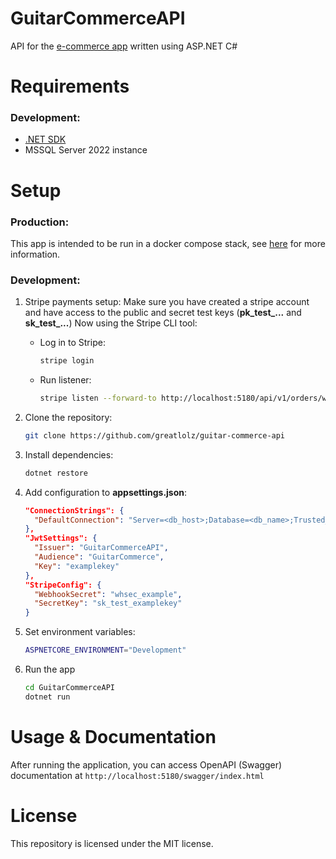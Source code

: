 # GuitarCommerceAPI
API for the [e-commerce app](https://github.com/greatlolz/guitar-commerce) written using ASP.NET C#

# Requirements

### Development:

- [.NET SDK](https://dotnet.microsoft.com/en-us/download)
- MSSQL Server 2022 instance

# Setup

### Production:

This app is intended to be run in a docker compose stack, see [here](https://github.com/greatlolz/guitar-commerce) for more information.

### Development:

1. Stripe payments setup:
   Make sure you have created a stripe account and have access to the public and secret test keys (**pk_test_...** and **sk_test_...**)
   Now using the Stripe CLI tool:

   - Log in to Stripe:
      ```bash
      stripe login
      ```

   - Run listener:
      ```bash
      stripe listen --forward-to http://localhost:5180/api/v1/orders/webhook
      ```

2. Clone the repository:
   ```bash
   git clone https://github.com/greatlolz/guitar-commerce-api
   ```

3. Install dependencies:
   ```bash
   dotnet restore
   ```

4. Add configuration to **appsettings.json**:
   ```json
   "ConnectionStrings": {
     "DefaultConnection": "Server=<db_host>;Database=<db_name>;Trusted_Connection=False;TrustServerCertificate=true;User=<db_user>;Password=<db_pass>"
   },
   "JwtSettings": {
     "Issuer": "GuitarCommerceAPI",
     "Audience": "GuitarCommerce",
     "Key": "examplekey"
   },
   "StripeConfig": {
     "WebhookSecret": "whsec_example",
     "SecretKey": "sk_test_examplekey"
   }
   ```
   
5. Set environment variables:
   ```bash
   ASPNETCORE_ENVIRONMENT="Development"
   ```

6. Run the app
   ```bash
   cd GuitarCommerceAPI
   dotnet run
   ```

# Usage & Documentation

After running the application, you can access OpenAPI (Swagger) documentation at `http://localhost:5180/swagger/index.html`

# License

This repository is licensed under the MIT license.
   
